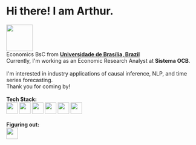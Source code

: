 # Hi there! I am Arthur. 
<img src="https://i.imgur.com/fOaksfi.gif" height="70"/> </br>
Economics BsC from [**Universidade de Brasília, Brazil**](https://www.unb.br/)</br>
Currently, I'm working as an Economic Research Analyst at **Sistema OCB**.</br></br>
I'm interested in industry applications of causal inference, NLP, and time series forecasting.</br>
Thank you for coming by!
<br><br>
**Tech Stack:** <br>
<img src="https://cdn.jsdelivr.net/gh/devicons/devicon/icons/python/python-original.svg" height = "30"/>
<img src="https://cdn.jsdelivr.net/gh/devicons/devicon/icons/r/r-original.svg" height = "30"/>
<img src="https://cdn.jsdelivr.net/gh/devicons/devicon/icons/julia/julia-original.svg" height = "30"/>
<img src="https://www.svgrepo.com/show/374098/stata.svg" height = "30"/>
<img src="https://cdn.jsdelivr.net/gh/devicons/devicon/icons/postgresql/postgresql-plain.svg" height = "30"/>
<img src="https://cdn.jsdelivr.net/gh/devicons/devicon/icons/git/git-original.svg" height = "30"/>
<br><br>
**Figuring out:** <br>
<img src="https://cdn.jsdelivr.net/gh/devicons/devicon/icons/go/go-original.svg" height = "30"/>

          
